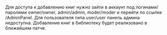 Для доступа к добавлению книг нужно зайти в аккаунт под логинами/паролями owner/owner, admin/admin, moder/moder и перейти по ссылке /AdminPanel. 
Для пользователя типа user/user панель админа недоступна. Добавление книг в библиотеку будет реализовано в ближайшем патче.
